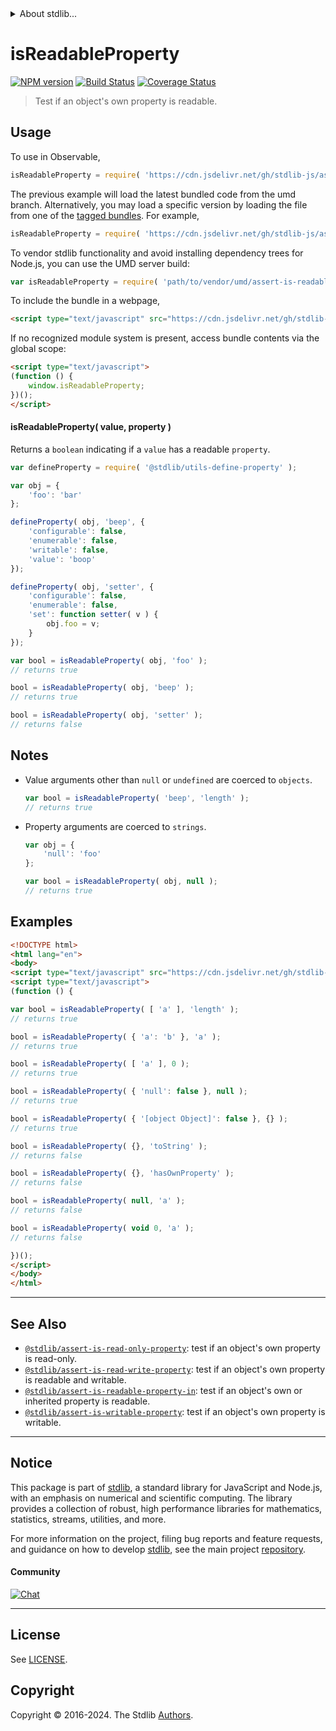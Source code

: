 <!--

@license Apache-2.0

Copyright (c) 2018 The Stdlib Authors.

Licensed under the Apache License, Version 2.0 (the "License");
you may not use this file except in compliance with the License.
You may obtain a copy of the License at

   http://www.apache.org/licenses/LICENSE-2.0

Unless required by applicable law or agreed to in writing, software
distributed under the License is distributed on an "AS IS" BASIS,
WITHOUT WARRANTIES OR CONDITIONS OF ANY KIND, either express or implied.
See the License for the specific language governing permissions and
limitations under the License.

-->


<details>
  <summary>
    About stdlib...
  </summary>
  <p>We believe in a future in which the web is a preferred environment for numerical computation. To help realize this future, we've built stdlib. stdlib is a standard library, with an emphasis on numerical and scientific computation, written in JavaScript (and C) for execution in browsers and in Node.js.</p>
  <p>The library is fully decomposable, being architected in such a way that you can swap out and mix and match APIs and functionality to cater to your exact preferences and use cases.</p>
  <p>When you use stdlib, you can be absolutely certain that you are using the most thorough, rigorous, well-written, studied, documented, tested, measured, and high-quality code out there.</p>
  <p>To join us in bringing numerical computing to the web, get started by checking us out on <a href="https://github.com/stdlib-js/stdlib">GitHub</a>, and please consider <a href="https://opencollective.com/stdlib">financially supporting stdlib</a>. We greatly appreciate your continued support!</p>
</details>

# isReadableProperty

[![NPM version][npm-image]][npm-url] [![Build Status][test-image]][test-url] [![Coverage Status][coverage-image]][coverage-url] <!-- [![dependencies][dependencies-image]][dependencies-url] -->

> Test if an object's own property is readable.



<section class="usage">

## Usage

To use in Observable,

```javascript
isReadableProperty = require( 'https://cdn.jsdelivr.net/gh/stdlib-js/assert-is-readable-property@umd/browser.js' )
```
The previous example will load the latest bundled code from the umd branch. Alternatively, you may load a specific version by loading the file from one of the [tagged bundles](https://github.com/stdlib-js/assert-is-readable-property/tags). For example,

```javascript
isReadableProperty = require( 'https://cdn.jsdelivr.net/gh/stdlib-js/assert-is-readable-property@v0.2.1-umd/browser.js' )
```

To vendor stdlib functionality and avoid installing dependency trees for Node.js, you can use the UMD server build:

```javascript
var isReadableProperty = require( 'path/to/vendor/umd/assert-is-readable-property/index.js' )
```

To include the bundle in a webpage,

```html
<script type="text/javascript" src="https://cdn.jsdelivr.net/gh/stdlib-js/assert-is-readable-property@umd/browser.js"></script>
```

If no recognized module system is present, access bundle contents via the global scope:

```html
<script type="text/javascript">
(function () {
    window.isReadableProperty;
})();
</script>
```

#### isReadableProperty( value, property )

Returns a `boolean` indicating if a `value` has a readable `property`.

<!-- eslint-disable no-restricted-syntax -->

```javascript
var defineProperty = require( '@stdlib/utils-define-property' );

var obj = {
    'foo': 'bar'
};

defineProperty( obj, 'beep', {
    'configurable': false,
    'enumerable': false,
    'writable': false,
    'value': 'boop'
});

defineProperty( obj, 'setter', {
    'configurable': false,
    'enumerable': false,
    'set': function setter( v ) {
        obj.foo = v;
    }
});

var bool = isReadableProperty( obj, 'foo' );
// returns true

bool = isReadableProperty( obj, 'beep' );
// returns true

bool = isReadableProperty( obj, 'setter' );
// returns false
```

</section>

<!-- /.usage -->

<section class="notes">

## Notes

-   Value arguments other than `null` or `undefined` are coerced to `objects`.

    ```javascript
    var bool = isReadableProperty( 'beep', 'length' );
    // returns true
    ```

-   Property arguments are coerced to `strings`.

    ```javascript
    var obj = {
        'null': 'foo'
    };

    var bool = isReadableProperty( obj, null );
    // returns true
    ```

</section>

<!-- /.notes -->

<section class="examples">

## Examples

<!-- eslint-disable object-curly-newline -->

<!-- eslint no-undef: "error" -->

```html
<!DOCTYPE html>
<html lang="en">
<body>
<script type="text/javascript" src="https://cdn.jsdelivr.net/gh/stdlib-js/assert-is-readable-property@umd/browser.js"></script>
<script type="text/javascript">
(function () {

var bool = isReadableProperty( [ 'a' ], 'length' );
// returns true

bool = isReadableProperty( { 'a': 'b' }, 'a' );
// returns true

bool = isReadableProperty( [ 'a' ], 0 );
// returns true

bool = isReadableProperty( { 'null': false }, null );
// returns true

bool = isReadableProperty( { '[object Object]': false }, {} );
// returns true

bool = isReadableProperty( {}, 'toString' );
// returns false

bool = isReadableProperty( {}, 'hasOwnProperty' );
// returns false

bool = isReadableProperty( null, 'a' );
// returns false

bool = isReadableProperty( void 0, 'a' );
// returns false

})();
</script>
</body>
</html>
```

</section>

<!-- /.examples -->

<!-- Section for related `stdlib` packages. Do not manually edit this section, as it is automatically populated. -->

<section class="related">

* * *

## See Also

-   <span class="package-name">[`@stdlib/assert-is-read-only-property`][@stdlib/assert/is-read-only-property]</span><span class="delimiter">: </span><span class="description">test if an object's own property is read-only.</span>
-   <span class="package-name">[`@stdlib/assert-is-read-write-property`][@stdlib/assert/is-read-write-property]</span><span class="delimiter">: </span><span class="description">test if an object's own property is readable and writable.</span>
-   <span class="package-name">[`@stdlib/assert-is-readable-property-in`][@stdlib/assert/is-readable-property-in]</span><span class="delimiter">: </span><span class="description">test if an object's own or inherited property is readable.</span>
-   <span class="package-name">[`@stdlib/assert-is-writable-property`][@stdlib/assert/is-writable-property]</span><span class="delimiter">: </span><span class="description">test if an object's own property is writable.</span>

</section>

<!-- /.related -->

<!-- Section for all links. Make sure to keep an empty line after the `section` element and another before the `/section` close. -->


<section class="main-repo" >

* * *

## Notice

This package is part of [stdlib][stdlib], a standard library for JavaScript and Node.js, with an emphasis on numerical and scientific computing. The library provides a collection of robust, high performance libraries for mathematics, statistics, streams, utilities, and more.

For more information on the project, filing bug reports and feature requests, and guidance on how to develop [stdlib][stdlib], see the main project [repository][stdlib].

#### Community

[![Chat][chat-image]][chat-url]

---

## License

See [LICENSE][stdlib-license].


## Copyright

Copyright &copy; 2016-2024. The Stdlib [Authors][stdlib-authors].

</section>

<!-- /.stdlib -->

<!-- Section for all links. Make sure to keep an empty line after the `section` element and another before the `/section` close. -->

<section class="links">

[npm-image]: http://img.shields.io/npm/v/@stdlib/assert-is-readable-property.svg
[npm-url]: https://npmjs.org/package/@stdlib/assert-is-readable-property

[test-image]: https://github.com/stdlib-js/assert-is-readable-property/actions/workflows/test.yml/badge.svg?branch=v0.2.1
[test-url]: https://github.com/stdlib-js/assert-is-readable-property/actions/workflows/test.yml?query=branch:v0.2.1

[coverage-image]: https://img.shields.io/codecov/c/github/stdlib-js/assert-is-readable-property/main.svg
[coverage-url]: https://codecov.io/github/stdlib-js/assert-is-readable-property?branch=main

<!--

[dependencies-image]: https://img.shields.io/david/stdlib-js/assert-is-readable-property.svg
[dependencies-url]: https://david-dm.org/stdlib-js/assert-is-readable-property/main

-->

[chat-image]: https://img.shields.io/gitter/room/stdlib-js/stdlib.svg
[chat-url]: https://app.gitter.im/#/room/#stdlib-js_stdlib:gitter.im

[stdlib]: https://github.com/stdlib-js/stdlib

[stdlib-authors]: https://github.com/stdlib-js/stdlib/graphs/contributors

[umd]: https://github.com/umdjs/umd
[es-module]: https://developer.mozilla.org/en-US/docs/Web/JavaScript/Guide/Modules

[deno-url]: https://github.com/stdlib-js/assert-is-readable-property/tree/deno
[deno-readme]: https://github.com/stdlib-js/assert-is-readable-property/blob/deno/README.md
[umd-url]: https://github.com/stdlib-js/assert-is-readable-property/tree/umd
[umd-readme]: https://github.com/stdlib-js/assert-is-readable-property/blob/umd/README.md
[esm-url]: https://github.com/stdlib-js/assert-is-readable-property/tree/esm
[esm-readme]: https://github.com/stdlib-js/assert-is-readable-property/blob/esm/README.md
[branches-url]: https://github.com/stdlib-js/assert-is-readable-property/blob/main/branches.md

[stdlib-license]: https://raw.githubusercontent.com/stdlib-js/assert-is-readable-property/main/LICENSE

<!-- <related-links> -->

[@stdlib/assert/is-read-only-property]: https://github.com/stdlib-js/assert-is-read-only-property/tree/umd

[@stdlib/assert/is-read-write-property]: https://github.com/stdlib-js/assert-is-read-write-property/tree/umd

[@stdlib/assert/is-readable-property-in]: https://github.com/stdlib-js/assert-is-readable-property-in/tree/umd

[@stdlib/assert/is-writable-property]: https://github.com/stdlib-js/assert-is-writable-property/tree/umd

<!-- </related-links> -->

</section>

<!-- /.links -->
